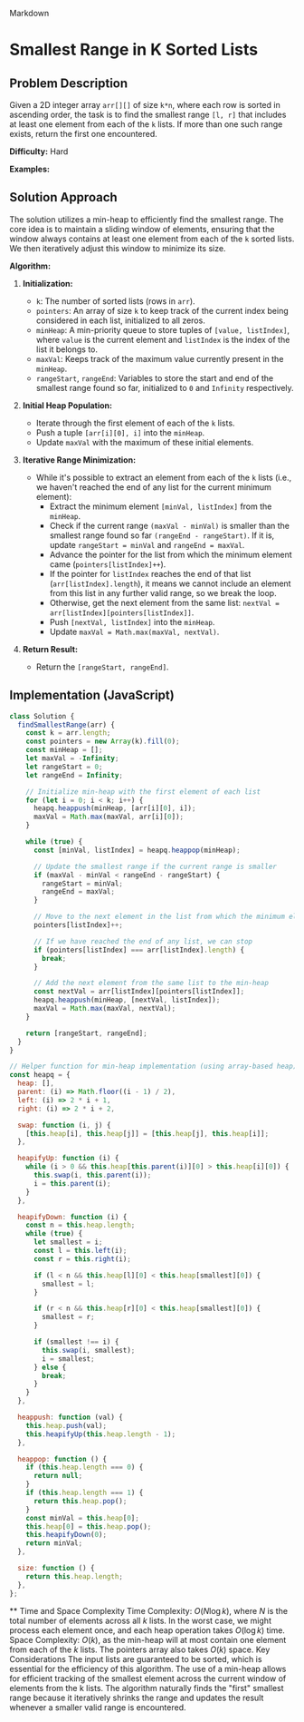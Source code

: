 Markdown

# Smallest Range in K Sorted Lists

## Problem Description

Given a 2D integer array `arr[][]` of size `k*n`, where each row is sorted in ascending order, the task is to find the smallest range `[l, r]` that includes at least one element from each of the `k` lists. If more than one such range exists, return the first one encountered.

**Difficulty:** Hard

**Examples:** 


## Solution Approach

The solution utilizes a min-heap to efficiently find the smallest range. The core idea is to maintain a sliding window of elements, ensuring that the window always contains at least one element from each of the `k` sorted lists. We then iteratively adjust this window to minimize its size.

**Algorithm:**

1.  **Initialization:**
    * `k`: The number of sorted lists (rows in `arr`).
    * `pointers`: An array of size `k` to keep track of the current index being considered in each list, initialized to all zeros.
    * `minHeap`: A min-priority queue to store tuples of `[value, listIndex]`, where `value` is the current element and `listIndex` is the index of the list it belongs to.
    * `maxVal`: Keeps track of the maximum value currently present in the `minHeap`.
    * `rangeStart`, `rangeEnd`: Variables to store the start and end of the smallest range found so far, initialized to `0` and `Infinity` respectively.

2.  **Initial Heap Population:**
    * Iterate through the first element of each of the `k` lists.
    * Push a tuple `[arr[i][0], i]` into the `minHeap`.
    * Update `maxVal` with the maximum of these initial elements.

3.  **Iterative Range Minimization:**
    * While it's possible to extract an element from each of the `k` lists (i.e., we haven't reached the end of any list for the current minimum element):
        * Extract the minimum element `[minVal, listIndex]` from the `minHeap`.
        * Check if the current range `(maxVal - minVal)` is smaller than the smallest range found so far `(rangeEnd - rangeStart)`. If it is, update `rangeStart = minVal` and `rangeEnd = maxVal`.
        * Advance the pointer for the list from which the minimum element came (`pointers[listIndex]++`).
        * If the pointer for `listIndex` reaches the end of that list (`arr[listIndex].length`), it means we cannot include an element from this list in any further valid range, so we break the loop.
        * Otherwise, get the next element from the same list: `nextVal = arr[listIndex][pointers[listIndex]]`.
        * Push `[nextVal, listIndex]` into the `minHeap`.
        * Update `maxVal = Math.max(maxVal, nextVal)`.

4.  **Return Result:**
    * Return the `[rangeStart, rangeEnd]`.

## Implementation (JavaScript)

```javascript
class Solution {
  findSmallestRange(arr) {
    const k = arr.length;
    const pointers = new Array(k).fill(0);
    const minHeap = [];
    let maxVal = -Infinity;
    let rangeStart = 0;
    let rangeEnd = Infinity;

    // Initialize min-heap with the first element of each list
    for (let i = 0; i < k; i++) {
      heapq.heappush(minHeap, [arr[i][0], i]);
      maxVal = Math.max(maxVal, arr[i][0]);
    }

    while (true) {
      const [minVal, listIndex] = heapq.heappop(minHeap);

      // Update the smallest range if the current range is smaller
      if (maxVal - minVal < rangeEnd - rangeStart) {
        rangeStart = minVal;
        rangeEnd = maxVal;
      }

      // Move to the next element in the list from which the minimum element came
      pointers[listIndex]++;

      // If we have reached the end of any list, we can stop
      if (pointers[listIndex] === arr[listIndex].length) {
        break;
      }

      // Add the next element from the same list to the min-heap
      const nextVal = arr[listIndex][pointers[listIndex]];
      heapq.heappush(minHeap, [nextVal, listIndex]);
      maxVal = Math.max(maxVal, nextVal);
    }

    return [rangeStart, rangeEnd];
  }
}

// Helper function for min-heap implementation (using array-based heap)
const heapq = {
  heap: [],
  parent: (i) => Math.floor((i - 1) / 2),
  left: (i) => 2 * i + 1,
  right: (i) => 2 * i + 2,

  swap: function (i, j) {
    [this.heap[i], this.heap[j]] = [this.heap[j], this.heap[i]];
  },

  heapifyUp: function (i) {
    while (i > 0 && this.heap[this.parent(i)][0] > this.heap[i][0]) {
      this.swap(i, this.parent(i));
      i = this.parent(i);
    }
  },

  heapifyDown: function (i) {
    const n = this.heap.length;
    while (true) {
      let smallest = i;
      const l = this.left(i);
      const r = this.right(i);

      if (l < n && this.heap[l][0] < this.heap[smallest][0]) {
        smallest = l;
      }

      if (r < n && this.heap[r][0] < this.heap[smallest][0]) {
        smallest = r;
      }

      if (smallest !== i) {
        this.swap(i, smallest);
        i = smallest;
      } else {
        break;
      }
    }
  },

  heappush: function (val) {
    this.heap.push(val);
    this.heapifyUp(this.heap.length - 1);
  },

  heappop: function () {
    if (this.heap.length === 0) {
      return null;
    }
    if (this.heap.length === 1) {
      return this.heap.pop();
    }
    const minVal = this.heap[0];
    this.heap[0] = this.heap.pop();
    this.heapifyDown(0);
    return minVal;
  },

  size: function () {
    return this.heap.length;
  },
};
``` 
** Time and Space Complexity
Time Complexity: $O(N \log k)$, where $N$ is the total number of elements across all $k$ lists. In the worst case, we might process each element once, and each heap operation takes $O(\log k)$ time.
Space Complexity: $O(k)$, as the min-heap will at most contain one element from each of the $k$ lists. The pointers array also takes $O(k)$ space.
Key Considerations
The input lists are guaranteed to be sorted, which is essential for the efficiency of this algorithm.
The use of a min-heap allows for efficient tracking of the smallest element across the current window of elements from the k lists.
The algorithm naturally finds the "first" smallest range because it iteratively shrinks the range and updates the result whenever a smaller valid range is encountered.
<!-- end list -->
